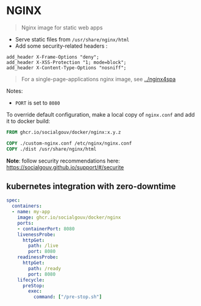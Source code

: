# NGINX

> Nginx image for static web apps

- Serve static files from `/usr/share/nginx/html`
- Add some security-related headers :

```
add_header X-Frame-Options "deny";
add_header X-XSS-Protection "1; mode=block";
add_header X-Content-Type-Options "nosniff";
```

> For a single-page-applications nginx image, see [../nginx4spa](../nginx4spa)

Notes:

- `PORT` is set to `8080`

To override default configuration, make a local copy of `nginx.conf` and add it to docker build:

```dockerfile
FROM ghcr.io/socialgouv/docker/nginx:x.y.z

COPY ./custom-nginx.conf /etc/nginx/nginx.conf
COPY ./dist /usr/share/nginx/html
```

**Note**: follow security recommendations here: <https://socialgouv.github.io/support/#/securite>


## kubernetes integration with zero-downtime

```yaml
spec:
  containers:
  - name: my-app
    image: ghcr.io/socialgouv/docker/nginx
    ports:
    - containerPort: 8080
    livenessProbe:
      httpGet:
        path: /live
        port: 8080
    readinessProbe:
      httpGet:
        path: /ready
        port: 8080
    lifecycle:
      preStop:
        exec:
          command: ["/pre-stop.sh"]
```
